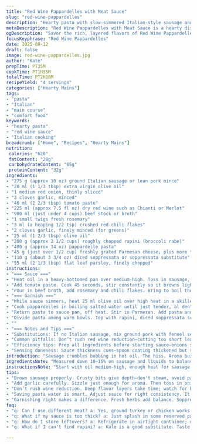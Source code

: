```yaml
---
title: "Red Wine Pappardelles with Meat Sauce"
slug: "red-wine-pappardelles"
description: "Hearty pasta with slow-simmered Italian-style sausage and red wine sauce, finished with sautéed rapini and crispy soppressata. Rich, layered flavors develop through reduction and gentle simmering. Parmesan and fresh herbs tie it together. A rustic, balanced plate—the sauce thickens to just the right texture, coating pappardelles perfectly."
metaDescription: "Red Wine Pappardelles with Meat Sauce is a hearty dish featuring slow-simmered sausage and rich red wine flavors."
ogDescription: "Savor the rich, layered flavors of Red Wine Pappardelles with Meat Sauce—perfect for a cozy dinner."
focusKeyphrase: "Red Wine Pappardelles"
date: 2025-09-12
draft: false
image: red-wine-pappardelles.jpg
author: "Kate"
prepTime: PT35M
cookTime: PT1H35M
totalTime: PT2H10M
recipeYield: "4 servings"
categories: ["Hearty Mains"]
tags:
- "pasta"
- "Italian"
- "main course"
- "comfort food"
keywords:
- "hearty pasta"
- "red wine sauce"
- "Italian cooking"
breadcrumb: ["Home", "Recipes", "Hearty Mains"]
nutrition: 
 calories: "620"
 fatContent: "28g"
 carbohydrateContent: "65g"
 proteinContent: "32g"
ingredients:
- "275 g (approx 10 oz) ground Italian sausage or lean pork mince"
- "20 ml (1 1/3 tbsp) extra virgin olive oil"
- "1 medium red onion, thinly sliced"
- "3 cloves garlic, minced"
- "40 ml (2 2/3 tbsp) tomato paste"
- "225 ml (approx 7.5 fl oz) dry red wine such as Chianti or Merlot"
- "900 ml (just under 4 cups) beef stock or broth"
- "1 small twigs fresh rosemary"
- "3 ml (a heaping 1/2 tsp) crushed red chili flakes"
- "2 cloves garlic, finely minced (for greens)"
- "25 ml (1 2/3 tbsp) olive oil"
- "200 g (approx 2 1/2 cups) roughly chopped rapini (broccoli rabe)"
- "400 g (approx 14 oz) pappardelle pasta"
- "45 g (just over 1/2 cup) freshly grated Parmesan cheese, plus more to taste"
- "110 g (about 3 3/4 oz) diced soppressata or soppressata substitute"
- "35 ml (2 1/3 tbsp) flat leaf parsley, finely chopped"
instructions:
- "=== Sauce ==="
- "Heat oil in a heavy-bottomed pan over medium-high. Toss in sausage, break apart with wooden spoon. Listen for steady sputtering, color turning well browned—crisp edges, no pale or gray bits. When mostly cooked, throw in sliced onion and garlic. Stir 3 minutes; onion soft yet slightly translucent; aroma sharp but mellowing."
- "Add tomato paste. Cook 45 seconds, stir constantly so it browns lightly—this step deepens flavor; don’t skip or liquidize your paste by rushing. Throw in wine in a slow pour. Bubbles rise fast; reduce heat just enough for a gentle simmer. Wait for volume to drop by half—test by spoon dip; sauce visibly thickened, wine scent intensifies."
- "Pour in beef broth, add rosemary and chili flakes. Bring to boil then drop to low; cover but leave lid slightly ajar to allow steam escape. Simmer low and slow for 1 hour 20 minutes, stir every 15 minutes scraping the bottom to prevent sticky buildup. Watch for sauce thickening but still saucy, not dry. Remove rosemary twig and discard."
- "=== Garnish ==="
- "While sauce simmers, heat 25 ml olive oil over high heat in a skillet. Toss in garlic for 20 seconds—listen for immediate sizzle and scent awakening. Quickly add rapini. Stir for 3-4 minutes till stems tender with slight crunch remaining, leaves soft. Salt and pepper this now. Don’t overcook; want bright green, resilient texture."
- "Cook pappardelles in boiling salted water until just tender, al dente —about 9 minutes but start tasting at 7. Lift pasta with tongs and feel firmness; bite test works best. Reserve 150 ml pasta water then drain."
- "Return pasta to sauce pan, off heat. Stir in Parmesan. Add pasta and toss fully so ribbons glisten with sauce, thick enough to cling but not gluey. If sauce too thick, add splash of reserved pasta water gradually; should flow easily but coat all strands. Cook gentle 2 minutes on very low to marry flavors. Remove from heat."
- "Divide pasta among warm bowls. Top with rapini, diced soppressata scattered on top for chew and salty pop. Sprinkle parsley and extra Parmesan for brightness and creamy nuttiness."
- ""
- "=== Notes and Tips ==="
- "Substitutions: If no Italian sausage, mix ground pork with fennel seeds plus a pinch of chili flakes to mimic flavors. Substitute rapini with kale or broccolini for milder bitterness. Soppressata can be swapped with pancetta or thick-cut bacon fried crisp for smoky punch. Red wine: choose a decent, mid-bodied dry wine; cheap cooking wine dulls sauce. Beef broth homemade or quality store-bought matters; will make or break depth."
- "Common pitfalls: Don’t rush red wine reduction—cutting too short leaves sharp raw alcohol taste. Avoid cooking rapini too long—it loses texture and vibrance. Overcooking pasta ends with mushy noodles absorbing excess liquid. Be patient with sauce simmer to develop complex savory layers."
- "Efficiency tips: Prep all ingredients before starting sauce—onions sliced, garlic minced, herbs ready. Use heavy pan for even heat, aids in controlled reduction. Scrape pan often during simmer to prevent burning and incorporate fond back into sauce."
- "Sensing doneness: Sauce thickness cues—spoon coating thickened but still flowing without dryness. Aroma deepens, wine scent softens into rich meaty notes. Pasta bite firm yet tender, rapini still vibrant green with slight crunch, garlic browned but not burnt. These sensory checkpoints guide timing better than clocks."
introduction: "Sausage crumbles bobbing in hot oil. The hiss. Aroma builds with onions and garlic softening, then tomato paste browns to ugly-sweet umami. Pour wine slowly, watch bubbles dance, let it reduce — thick, fragrant, no harsh alcohol punch. Beef broth, rosemary, chili flakes join low simmer; patience key here. Sauce thickens, glossy, rich; stay near the pot, scrape bottom before bits stick and burn. Rapini sizzles in hot oil, garlic singing, leaves just wilted but firm. Pasta test by bite, that subtle resistance. Parmesan thrown in, melted, creamy glue. Soppressata dices dot the plate like treasure. Parsley fresh, sharp herb notes amid the meaty warmth. Rustic, layered complexity—good pasta never rushed."
ingredientsNote: "Measured down 10–15% on sausage and liquids to balance long simmer without drying. Tomato paste reduced slightly to avoid overwhelming acidity; wine quantity softened for gentle simmer. Garlic quantities cut back a clove in sauce to keep freshness but not overwhelm. Added soppressata instead of salami for more texture contrast and a chef’s hard-cured cured meat punch. Rapini remains but can swap with kale in a pinch—taste earthy, bitter, so salt carefully to balance. Parsley for fresh herb brightness. Cheese amounts adjusted—Parmesan integral for umami and creaminess, but add more tableside to preference. Olive oil quantities nudge for ideal sauté, no excess greasiness. Rosemary twig fresh and small to avoid bitterness—remove whole after infusion. Options suggested for substitutions highlight what could go wrong if missing key flavors or textures; flexibility without losing character."
instructionsNote: "Start with oil medium-high, enough heat for sausage to brown crisply, no steaming. Breaking meat properly releases flavor; don’t crowd pan. Onion and garlic softening quick, watch edge browning to avoid bitterness. Tomato paste needs brief toasting for complexity. Wine reduction critical—watch volume, bubble size, scent shift. Adding broth, herbs, spices, control simmer heat—it must bubble gently to extract flavor without rough edges. Cover partially to retain moisture but allow evaporation; stirring prevents sticky spots turning bitter. While sauce evolves, garlic-toasted rapini must maintain texture—high, quick, constant stir. Salt to season, elevate rapini flavor. Pasta cooking al dente, timing tastes better than clocks; save some cooking water to adjust sauce consistency. Combine off heat to avoid clumping, Parmesan melts into sauce, becomes glue. Final 2 minutes warm meld is magic—no boiling here or pasta breaks down. Assembly layers texture and freshness: pasta, greens, cured meat, herbs, cheese. Attention to sensory cues ensures every element reaches peak; no guessing, just knowing when it’s ready."
tips:
- "Brown sausage properly. Crusty bits give depth—don't steam, avoid pale spots. Heat is key. Use a heavy pan for even cooking; prevents burning."
- "Add garlic carefully. Sizzle just enough for aroma. Then toss in onions with a touch of salt to soften. Cook until nearly translucent."
- "Don’t rush wine reduction. Deep flavor layers take time; watch for bubbles and thickening. Let scents develop; harsh alcohol taste lingers if cut short."
- "Saving pasta water is smart. Adjust sauce for right consistency. It helps with sauce cling, no gluey texture. Test pasta; firm bites are best."
- "Garnishing right makes a difference. Fresh herbs add balance. Soppressata for texture. Adjust cheese; taste as you go. Always aim for harmony."
faq:
- "q: Can I use different meat? a: Yes, ground turkey or chicken works. Adjust seasoning. Add fennel seeds. Keeps flavors similar; just experiment."
- "q: What if my sauce is too thick? a: Just splash in some reserved pasta water. Loosen gradually. Thickness matters for coating pasta seamlessly."
- "q: How do I store leftovers? a: Refrigerate in airtight container; use within 3 days. Reheat gently on low. Add splash of broth to revive sauce."
- "q: What if I can't find rapini? a: Kale is a good substitute. Taste changes slightly. Cook similarly. Just cut and prep; season differently."

---
```


